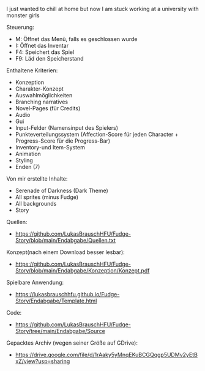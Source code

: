 I just wanted to chill at home but now I am stuck working at a university with monster girls

Steuerung:
- M: Öffnet das Menü, falls es geschlossen wurde
- I: Öffnet das Inventar
- F4: Speichert das Spiel
- F9: Läd den Speicherstand

Enthaltene Kriterien:

- Konzeption
- Charakter-Konzept
- Auswahlmöglichkeiten
- Branching narratives
- Novel-Pages (für Credits)
- Audio
- Gui
- Input-Felder (Namensinput des Spielers)
- Punkteverteilungssystem (Affection-Score für jeden Character + Progress-Score für die Progress-Bar)
- Inventory-und Item-System
- Animation
- Styling
- Enden (7)

Von mir erstellte Inhalte:
- Serenade of Darkness (Dark Theme)
- All sprites (minus Fudge)
- All backgrounds
- Story

Quellen:
- https://github.com/LukasBrauschHFU/Fudge-Story/blob/main/Endabgabe/Quellen.txt

Konzept(nach einem Download besser lesbar):
- https://github.com/LukasBrauschHFU/Fudge-Story/blob/main/Endabgabe/Konzeption/Konzept.pdf

Spielbare Anwendung:
- https://lukasbrauschhfu.github.io/Fudge-Story/Endabgabe/Template.html

Code:
- https://github.com/LukasBrauschHFU/Fudge-Story/tree/main/Endabgabe/Source

Gepacktes Archiv (wegen seiner Größe auf GDrive):
- https://drive.google.com/file/d/1rAaky5yMnqEKuBCGQqgp5UDMv2yEtBxZ/view?usp=sharing
